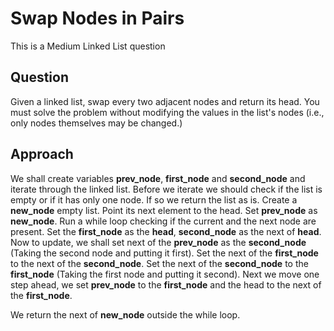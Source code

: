 # Swap Nodes in Pairs

This is a Medium Linked List question

## Question
Given a linked list, swap every two adjacent nodes and return its head. You must solve the problem without modifying the values in the list's nodes (i.e., only nodes themselves may be changed.)

## Approach
We shall create variables **prev_node**, **first_node** and **second_node** and iterate through the linked list.
Before we iterate we should check if the list is empty or if it has only one node. If so we return the list as is.
Create a **new_node** empty list. Point its next element to the head.
Set **prev_node** as **new_node**.
Run a while loop checking if the current and the next node are present.
Set the **first_node** as the **head**, **second_node** as the next of **head**.
Now to update, we shall set next of the **prev_node** as the **second_node** (Taking the second node and putting it first).
Set the next of the **first_node** to the next of the **second_node**.
Set the next of the **second_node** to the **first_node** (Taking the first node and putting it second).
Next we move one step ahead, we set **prev_node** to the **first_node** and the head to the next of the **first_node**.

We return the next of **new_node** outside the while loop.
